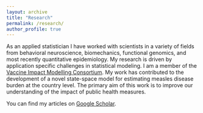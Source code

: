 ```yaml
---
layout: archive
title: "Research"
permalink: /research/
author_profile: true
---
```



As an applied statistician I have worked with scientists in a variety of fields from behavioral neuroscience, biomechanics, functional genomics, and most recently quantitative epidemiology. My research is driven by application specific challenges in statistical modeling.
I am a member of the [Vaccine Impact Modelling Consortium](https://www.vaccineimpact.org/).   My work has contributed to the development of a novel state-space model for estimating measles disease burden at the country level. The primary aim of this work is to improve our understanding of the impact of public health measures.

You can find my articles on [Google Scholar](https://scholar.google.com/citations?hl=en&user=V3AP94EAAAAJ). 
 
 
